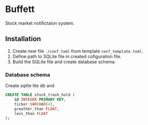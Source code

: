 # Buffett

Stock market notifictaion system.

## Installation

1) Create new file `./conf.toml` from template `conf_template.toml`.
2) Define path to SQLite file in created cofiguration file.
3) Build the SQLite file and create database schema.

### Database schema
Create sqlite lite db and 
```sql
CREATE TABLE stock_trash_hold (
    id INTEGER PRIMARY KEY,
    ticker VARCHAR(4),
    greather_than FLOAT,
    less_than FLOAT
);
```
